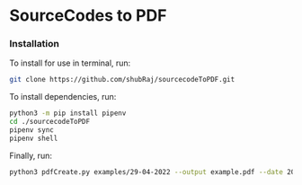 # SourceCodes to PDF
### Installation

To install for use in terminal, run:

```sh
git clone https://github.com/shubRaj/sourcecodeToPDF.git
```

To install dependencies, run:

```sh
python3 -m pip install pipenv
cd ./sourcecodeToPDF
pipenv sync
pipenv shell
```
Finally, run:
```sh
python3 pdfCreate.py examples/29-04-2022 --output example.pdf --date 2022-04-30 --title example
```

